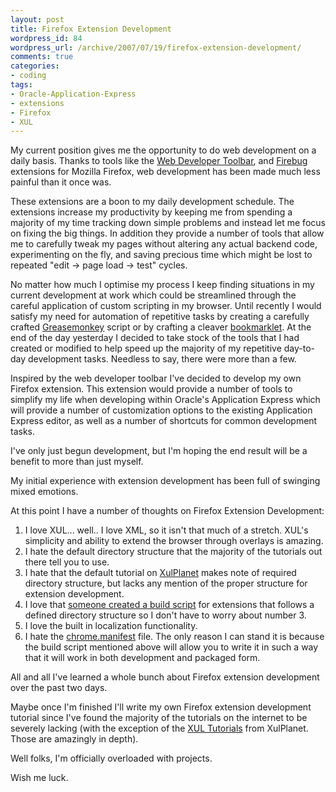 ```yaml
--- 
layout: post
title: Firefox Extension Development
wordpress_id: 84
wordpress_url: /archive/2007/07/19/firefox-extension-development/
comments: true
categories: 
- coding
tags: 
- Oracle-Application-Express
- extensions
- Firefox
- XUL
---
```


My current position gives me the opportunity to do web development on a daily basis. Thanks to tools like the [Web Developer Toolbar](http://chrispederick.com/work/web-developer/ "The Web Developer Toolbar extension for Firefox."), and [Firebug](http://www.getfirebug.com "The Firebug Javascript Debugger") extensions for Mozilla Firefox, web development has been made much less painful than it once was. 

These extensions are a boon to my daily development schedule. The extensions increase my productivity by keeping me from spending a majority of my time tracking down simple problems and instead let me focus on fixing the big things. In addition they provide a number of tools that allow me to carefully tweak my pages without altering any actual backend code, experimenting on the fly, and saving precious time which might be lost to repeated "edit -&gt; page load -&gt; test" cycles. 

No matter how much I optimise my process I keep finding situations in my current development at work which could be streamlined through the careful application of custom scripting in my browser. Until recently I would satisfy my need for automation of repetitive tasks by creating a carefully crafted [Greasemonkey](http://www.greasespot.net/ "The Greasemonkey Blog.") script or by crafting a cleaver [bookmarklet](http://en.wikipedia.org/wiki/Bookmarklet "Bookmarklet description."). At the end of the day yesterday I decided to take stock of the tools that I had created or modified to help speed up the majority of my repetitive day-to-day development tasks. Needless to say, there were more than a few. 

Inspired by the web developer toolbar I've decided to develop my own Firefox extension. This extension would provide a number of tools to simplify my life when developing within Oracle's Application Express which will provide a number of customization options to the existing Application Express editor, as well as a number of shortcuts for common development tasks. 

I've only just begun development, but I'm hoping the end result will be a benefit to more than just myself. 

My initial experience with extension development has been full of swinging mixed emotions. 

At this point I have a number of thoughts on Firefox Extension Development:

1. I love XUL... well.. I love XML, so it isn't that much of a stretch. XUL's simplicity and ability to extend the browser through overlays is amazing.
2. I hate the default directory structure that the majority of the tutorials out there tell you to use.
3. I hate that the default tutorial on [XulPlanet](http://www.xulplanet.com "The XulPlanet website: The Ultimate XUL Resource.") makes note of required directory structure, but lacks any mention of the proper structure for extension development.
4. I love that [someone created a build script](http://kb.mozillazine.org/Bash_build_script "The Bash build script is probably the most useful script out there for XUL Development.") for extensions that follows a defined directory structure so I don't have to worry about number 3.
5. I love the built in localization functionality.
6. I hate the [chrome.manifest](http://developer.mozilla.org/en/docs/Chrome_Registration "The chrome. manifest file is how you register chrome packages with the chrome registry. It's important.  I love the registry... but I hate the manifest.") file. The only reason I can stand it is because the build script mentioned above will allow you to write it in such a way that it will work in both development and packaged form.

All and all I've learned a whole bunch about Firefox extension development over the past two days. 

Maybe once I'm finished I'll write my own Firefox extension development tutorial since I've found the majority of the tutorials on the internet to be severely lacking (with the exception of the [XUL Tutorials](http://www.xulplanet.com/tutorials/ "The XulPlanet XUL tutorials. If you want to learn XUL this is the place to go.") from XulPlanet. Those are amazingly in depth). 

Well folks, I'm officially overloaded with projects. 

Wish me luck.
